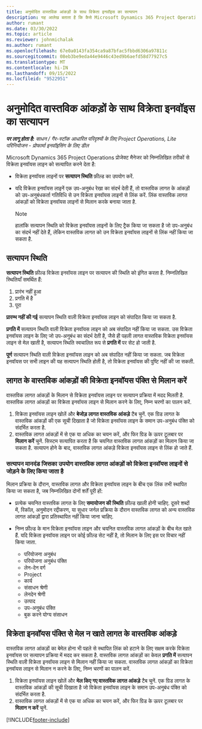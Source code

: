 ```yaml
---
title: अनुमोदित वास्तविक आंकड़ों के साथ विक्रेता इनवॉइस का सत्यापन
description: यह आलेख बताता है कि कैसे Microsoft Dynamics 365 Project Operations, प्रोजेक्ट मैनेजर को विक्रेता इनवॉयस को वास्तविक आँकड़ों के साथ सत्यापित करने देता है, जिन्हें अनुबंधकर्ताओं द्वारा किए गए कार्य और रिकॉर्ड किए गए समय के रूप में स्वीकृत किया गया था और वह खर्च और सामग्री जो प्रोजेक्ट टीम के सदस्यों द्वारा उपयोग की गई थी.
author: rumant
ms.date: 03/30/2022
ms.topic: article
ms.reviewer: johnmichalak
ms.author: rumant
ms.openlocfilehash: 67e0a0143fa354ca9a87bfac5fbbd6306a97811c
ms.sourcegitcommit: 08eb3be9eda44e9446c43ed9b6aefd58d77927c5
ms.translationtype: MT
ms.contentlocale: hi-IN
ms.lasthandoff: 09/15/2022
ms.locfileid: "9522951"
---
```

# <a name="verification-of-vendor-invoices-with-approved-actuals"></a>अनुमोदित वास्तविक आंकड़ों के साथ विक्रेता इनवॉइस का सत्यापन

_**पर लागू होता है:** साधन / गैर-स्टॉक आधारित परिदृश्यों के लिए Project Operations, Lite परिनियोजन - प्रोफार्मा इनवॉइसिंग के लिए डील_

Microsoft Dynamics 365 Project Operations प्रोजेक्ट मैनेजर को निम्नलिखित तरीकों से विक्रेता इनवॉयस लाइन को सत्यापित करने देता है:

- विक्रेता इनवॉयस लाइनों पर **सत्यापन स्थिति** फ़ील्ड का उपयोग करें.
- यदि विक्रेता इनवॉयस लाइनें एक उप-अनुबंध रेखा का संदर्भ देती हैं, तो वास्तविक लागत के आंकड़ों को उप-अनुबंधकर्ता गतिविधि से उन विक्रेता इनवॉयस लाइनों से लिंक करें. लिंक वास्तविक लागत आंकड़ों को विक्रेता इनवॉयस लाइनों से मिलान करके बनाया जाता है.

    > [!NOTE]
    > हालांकि सत्यापन स्थिति को विक्रेता इनवॉयस लाइनों के लिए ट्रैक किया जा सकता है जो उप-अनुबंध का संदर्भ नहीं देते हैं, लेकिन वास्तविक लागत को उन विक्रेता इनवॉयस लाइनों से लिंक नहीं किया जा सकता है.

## <a name="verification-status"></a>सत्यापन स्थिति

**सत्यापन स्थिति** फ़ील्ड विक्रेता इनवॉयस लाइन पर सत्यापन की स्थिति को इंगित करता है. निम्नलिखित स्थितियाँ समर्थित हैं:

1. प्रारंभ नहीं हुआ
2. प्रगति में है
3. पूरा

**प्रारम्भ नहीं की गई** सत्यापन स्थिति वाली विक्रेता इनवॉयस लाइन को संपादित किया जा सकता है.

**प्रगति में** सत्यापन स्थिति वाली विक्रेता इनवॉयस लाइन को अब संपादित नहीं किया जा सकता. उस विक्रेता इनवॉयस लाइन के लिए जो उप-अनुबंध का संदर्भ देती है, जैसे ही पहली लागत वास्तविक विक्रेता इनवॉयस लाइन से मेल खाती है, सत्यापन स्थिति स्वचालित रूप से **प्रगति में** पर सेट हो जाती है.

**पूर्ण** सत्यापन स्थिति वाली विक्रेता इनवॉयस लाइन को अब संपादित नहीं किया जा सकता. जब विक्रेता इनवॉयस पर सभी लाइन की यह सत्यापन स्थिति होती है, तो विक्रेता इनवॉयस की पुष्टि नहीं की जा सकती.

## <a name="match-cost-actuals-to-vendor-invoice-lines"></a>लागत के वास्तविक आंकड़ों की विक्रेता इनवॉयस पंक्ति से मिलान करें

वास्तविक लागत आंकड़ों के मिलान से विक्रेता इनवॉयस लाइन पर सत्यापन प्रक्रिया में मदद मिलती है. वास्तविक लागत आंकड़ों का विक्रेता इनवॉयस लाइन से मिलान करने के लिए, निम्न चरणों का पालन करें.

1. विक्रेता इनवॉयस लाइन खोलें और **बेजोड़ लागत वास्तविक आंकड़े** टैब चुनें. एक ग्रिड लागत के वास्तविक आंकड़ों की एक सूची दिखाता है जो विक्रेता इनवॉयस लाइन के समान उप-अनुबंध पंक्ति को संदर्भित करता है.
2. वास्तविक लागत आंकड़ों में से एक या अधिक का चयन करें, और फिर ग्रिड के ऊपर टूलबार पर **मिलान करें** चुनें. सिस्टम सत्यापित करता है कि चयनित वास्तविक लागत आंकड़ों का मिलान किया जा सकता है. सत्यापन होने के बाद, वास्तविक लागत आंकड़े विक्रेता इनवॉयस लाइन से लिंक हो जाते हैं.

### <a name="validation-criteria-that-are-used-to-link-cost-actuals-to-vendor-invoice-lines"></a>सत्यापन मानदंड जिसका उपयोग वास्तविक लागत आंकड़ों को विक्रेता इनवॉयस लाइनों से जोड़ने के लिए किया जाता है

मिलान प्रक्रिया के दौरान, वास्तविक लागत और विक्रेता इनवॉयस लाइन के बीच एक लिंक तभी स्थापित किया जा सकता है, जब निम्नलिखित दोनों शर्तें पूरी हों:

- प्रत्येक चयनित वास्तविक लागत के लिए **समायोजन की स्थिति** फ़ील्ड खाली होनी चाहिए. दूसरे शब्दों में, रिकॉल, अनुमोदन रद्दीकरण, या सुधार जर्नल प्रक्रिया के दौरान वास्तविक लागत को अन्य वास्तविक लागत आंकड़ों द्वारा प्रतिस्थापित नहीं किया जाना चाहिए.
- निम्न फ़ील्ड के मान विक्रेता इनवॉयस लाइन और चयनित वास्तविक लागत आंकड़ों के बीच मेल खाते हैं. यदि विक्रेता इनवॉयस लाइन पर कोई फ़ील्ड सेट नहीं है, तो मिलान के लिए इस पर विचार नहीं किया जाता.

    - परियोजना अनुबंध
    - परियोजना अनुबंध पंक्ति
    - लेन-देन वर्ग
    - Project
    - कार्य
    - संसाधन श्रेणी
    - लेनदेन श्रेणी
    - उत्पाद
    - उप-अनुबंध पंक्ति
    - बुक करने योग्य संसाधन

## <a name="unmatch-cost-actuals-from-a-vendor-invoice-line"></a>विक्रेता इनवॉयस पंक्ति से मेल न खाते लागत के वास्तविक आंकड़े

वास्तविक लागत आंकड़ों का बेमेल होना भी पहले से स्थापित लिंक को हटाने के लिए सक्षम करके विक्रेता इनवॉयस पर सत्यापन प्रक्रिया में मदद कर सकता है. वास्तविक लागत आंकड़ों का केवल **प्रगति में** सत्यापन स्थिति वाली विक्रेता इनवॉयस लाइन से मिलान नहीं किया जा सकता. वास्तविक लागत आंकड़ों का विक्रेता इनवॉयस लाइन से मिलान न करने के लिए, निम्न चरणों का पालन करें.

1. विक्रेता इनवॉयस लाइन खोलें और **मेल किए गए वास्तविक लागत आंकड़े** टैब चुनें. एक ग्रिड लागत के वास्तविक आंकड़ों की सूची दिखाता है जो विक्रेता इनवॉयस लाइन के समान उप-अनुबंध पंक्ति को संदर्भित करता है.
2. वास्तविक लागत आंकड़ों में से एक या अधिक का चयन करें, और फिर ग्रिड के ऊपर टूलबार पर **मिलान न करें** चुनें.

[!INCLUDE[footer-include](../../includes/footer-banner.md)]

